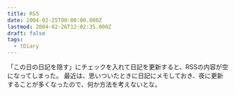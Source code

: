 ```yaml
---
title: RSS
date: 2004-02-25T00:00:00.000Z
lastmod: 2004-02-26T12:02:35.000Z
draft: false
tags:
  - tDiary
---
```


「この日の日記を隠す」にチェックを入れて日記を更新すると、RSSの内容が空になってしまった。 最近は、思いついたときに日記にメモしておき、夜に更新することが多くなったので、何か方法を考えないとな。
